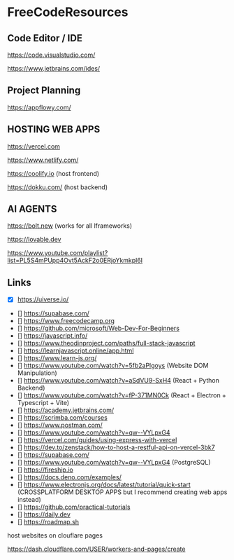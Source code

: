# FreeCodeResources

## Code Editor / IDE
https://code.visualstudio.com/

https://www.jetbrains.com/ides/


## Project Planning
https://appflowy.com/


## HOSTING WEB APPS
https://vercel.com

https://www.netlify.com/

https://coolify.io (host frontend)

https://dokku.com/ (host backend)


## AI AGENTS
https://bolt.new (works for all lframeworks)

https://lovable.dev

https://www.youtube.com/playlist?list=PL5S4mPUpp4Ovt5AckF2o0ERjoYkmkpl6I

## Links
- [X] https://uiverse.io/
- [] https://supabase.com/
- [] https://www.freecodecamp.org  
- [] https://github.com/microsoft/Web-Dev-For-Beginners
- [] https://javascript.info/
- [] https://www.theodinproject.com/paths/full-stack-javascript
- [] https://learnjavascript.online/app.html  
- [] https://www.learn-js.org/
- [] https://www.youtube.com/watch?v=5fb2aPlgoys (Website DOM Manipulation)
- [] https://www.youtube.com/watch?v=aSdVU9-SxH4 (React + Python Backend)
- [] https://www.youtube.com/watch?v=fP-371MN0Ck (React + Electron + Typescript + Vite)
- [] https://academy.jetbrains.com/
- [] https://scrimba.com/courses  
- [] https://www.postman.com/
- [] https://www.youtube.com/watch?v=qw--VYLpxG4
- [] https://vercel.com/guides/using-express-with-vercel
- [] https://dev.to/zenstack/how-to-host-a-restful-api-on-vercel-3bk7
- [] https://supabase.com/
- [] https://www.youtube.com/watch?v=qw--VYLpxG4 (PostgreSQL)
- [] https://fireship.io  
- [] https://docs.deno.com/examples/ 
- [] https://www.electronjs.org/docs/latest/tutorial/quick-start (CROSSPLATFORM DESKTOP APPS but I recommend creating web apps instead)
- [] https://github.com/practical-tutorials  
- [] https://daily.dev  
- [] https://roadmap.sh


host websites on clouflare pages


https://dash.cloudflare.com/USER/workers-and-pages/create